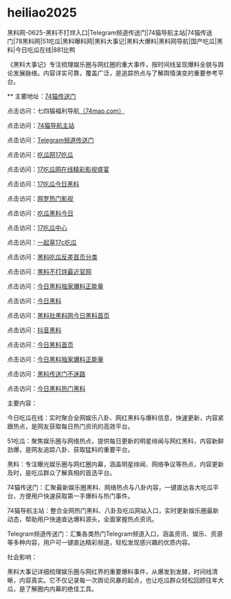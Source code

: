 # heiliao2025
黑料网-0625-黑料不打烊入口|Telegram频道传送门|74猫导航主站|74猫传送门|78黑料网|51吃瓜|黑料曝料网|黑料大事记|黑料大爆料|黑料网导航|国产吃瓜|黑料|今日吃瓜在线|881比鸭

《黑料大事记》专注梳理娱乐圈与网红圈的重大事件，按时间线呈现爆料全貌与舆论发展脉络。内容详实可靠，覆盖广泛，是追踪热点与了解舆情演变的重要参考平台。

** 主要地址：<a href="https://74mao.com/">74猫传送门</a>

点击访问：七四猫福利导航<a href="https://74mao.com/">（74mao.com）</a>

点击访问：<a href="https://74mao.com/">74猫导航主站</a>

点击访问：<a href="https://74mao.com/">Telegram频道传送门</a>

点击访问：<a href="https://heiliaobai.pages.dev/">吃瓜网17吃瓜</a>

点击访问：<a href="https://haijiaochi.pages.dev/">17吃瓜网在线精彩影视盛宴</a>

点击访问：<a href="https://heiliaobai01.pages.dev/">17吃瓜今日黑料</a>

点击访问：<a href="https://heiliaoshe-33.pages.dev/">网罗热门影视</a>

点击访问：<a href="https://heiliaowang-11.pages.dev/">吃瓜黑料今日</a>

点击访问：<a href="https://heiliaojin.pages.dev/">17吃瓜中心</a>

点击访问：<a href="https://heiliaowang-10.pages.dev/">一起草17c吃瓜 </a>

点击访问：<a href="https://heiliaochigua12.pages.dev/">黑料吃瓜反差首页分类</a>

点击访问：<a href="https://heiliaowangjinri11.pages.dev/">黑料不打烊最近官网</a>

点击访问：<a href="https://heiliaobudayang23.pages.dev/">今日黑料独家爆料正能量</a>

点击访问：<a href="https://hl387.pages.dev/">今日黑料</a>

点击访问：<a href="https://hl385.pages.dev/">黑料社黑料网今日黑料首页</a>

点击访问：<a href="https://hl386.pages.dev/">抖音黑料</a>

点击访问：<a href="https://hl384.pages.dev/">今日黑料首页</a>

点击访问：<a href="https://hl383.pages.dev/">今日黑料独家爆料正能量</a>

点击访问：<a href="https://hl382.pages.dev/">黑料传送门不迷路</a>

点击访问：<a href="https://hl381.pages.dev/">今日黑料热门黑料</a>

主要内容：

今日吃瓜在线：实时聚合全网娱乐八卦、网红黑料与爆料信息，快速更新，内容紧跟热点，是网友获取每日热门资讯的高效平台。

51吃瓜：聚焦娱乐圈与网络热点，提供每日更新的明星绯闻与网红黑料，内容新鲜劲爆，是网友追踪八卦、获取猛料的重要平台。

黑料：专注曝光娱乐圈与网红圈内幕，涵盖明星绯闻、网络争议等热点，内容更新及时，是吃瓜群众了解真相的首选平台。

74猫传送门：汇聚最新娱乐圈黑料、网络热点与八卦内容，一键直达各大吃瓜平台，方便用户快速获取第一手爆料与热门事件。

74猫导航主站：整合全网热门黑料、八卦及吃瓜网站入口，实时更新娱乐圈最新动态，帮助用户快速直达爆料源头，全面掌握热点资讯。

Telegram频道传送门：汇集各类热门Telegram频道入口，涵盖资讯、娱乐、资源等多种内容，用户可一键直达精彩频道，轻松发现感兴趣的优质内容。

社会影响：

黑料大事记详细梳理娱乐圈与网红界的重要爆料事件，从爆发到发酵，时间线清晰，内容真实。它不仅记录每一次舆论风暴的起点，也让吃瓜群众轻松回顾往年大瓜，是了解圈内内幕的绝佳工具。

<span style="display:none;">[Canonical link](https://github.com/hlw20250625/afw68）</span>
